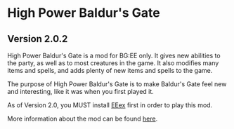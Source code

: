 # High Power Baldur's Gate
## Version 2.0.2

High Power Baldur's Gate is a mod for BG:EE only. It gives new abilities to the party, as well as to most creatures in the game. It also modifies many items and spells, and adds plenty of new items and spells to the game.

The purpose of High Power Baldur's Gate is to make Baldur's Gate feel new and interesting, like it was when you first played it.

As of Version 2.0, you MUST install <a href='https://github.com/Bubb13/EEex/archive/master.zip'>EEex</a> first in order to play this mod.

More information about the mod can be found <a href='https://forums.beamdog.com/discussion/60325/mod-high-power-baldurs-gate-version-1-7/p1
'>here</a>.
